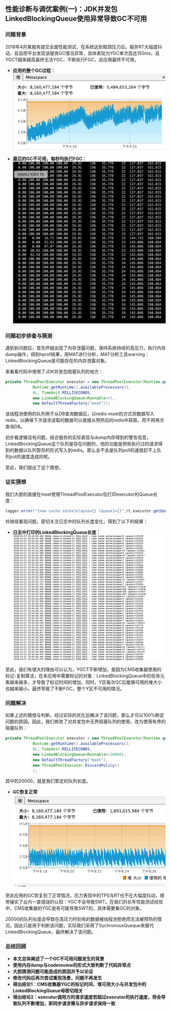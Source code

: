 ## 性能诊断与调优案例(一)：JDK并发包LinkedBlockingQueue使用异常导致GC不可用

### 问题背景
2018年4月某服务提交全面性能测试，在系统达到瓶颈压力后。服务RT大幅度抖动，且监控平台发现该服务GC情况异常，具体表现为YGC单次高达150ms，且YGCT越来越高最终无法YGC，不断执行FGC，且应用最终不可用。

- **应用的整个GC过程：**
![GC情况](img/gc情况.png)

- **最后的GC不可用，每秒均执行FGC：**
![GC情况](img/gc情况2.png)

### 问题初步排查与猜测
遇到到问题后，首先怀疑出现了内存泄露问题，保持系统持续的高压力，执行内存dump操作，得到hprof结果，用MAT进行分析，MAT分析工具warning：LinkedBlockingQueue是可能存在的内存泄露对象。

来看看代码中使用了JDK并发包阻塞队列的地方：

```java
private ThreadPoolExecutor executor = new ThreadPoolExecutor(Runtime.getRuntime().availableProcessors(),
            Runtime.getRuntime().availableProcessors(),
            0L, TimeUnit.MILLISECONDS,
            new LinkedBlockingQueue<Runnable>(),
            new DefaultThreadFactory("mset"));
```

该线程池使用的队列用于从DB查询数据后，以redis-mset的方式将数据写入redis，以确保下次请求读取的数据可以直接从预热后的redis中获取，而不用再次查询DB。

初步看逻辑没有问题，结合服务的实际表现与dump内存得到的警告信息，LinkedBlockingQueue这个队列是存在问题的，他的功能是把些执行过的请求得到的数据以队列暂存的形式写入到redis。那么会不会是队列poll的速度赶不上队列put的速度造成的呢。

至此，我们提出了这个猜想。

### 证实猜想
我们大胆的直接在mset使用ThreadPoolExecutor后打印executor的Queue长度：

```java
logger.error("[new cache setex]elapse={} [queue]={}",rt,executor.getQueue().size());
```


并继续重现问题，密切关注日志中的队列长度变化，得到了以下的结果：

- **日志中打印的LinkedBlockingQueue长度：**
![GC情况](img/queuesize.png)

至此，我们有很大的理由可以认为，YGCT不断增加，是因为CMS收集器使用的标记-复制算法，在本应用中需要标记的对象：LinkedBlockingQueue中的任务元素越来越多，才导致了标记时间的增加，同时，Y区每次GC后能够可用的堆大小也越来越小。最终导致了不断FGC，整个Y区不可用的情况。

### 问题解决
如果上述的猜想与判断，经过实际的优化后解决了该问题，那么才可以100%断定问题的原因。因此，我们修改了对并发包中无界阻塞队列的使用，改为使用有界的阻塞队列：

```java
private ThreadPoolExecutor executor = new ThreadPoolExecutor(Runtime.getRuntime().availableProcessors(),
            Runtime.getRuntime().availableProcessors(),
            0L, TimeUnit.MILLISECONDS,
            new LinkedBlockingQueue<Runnable>(20000),
            new DefaultThreadFactory("mset"),
            new ThreadPoolExecutor.DiscardPolicy()
            );
```
其中的20000，就是我们暂定的队列长度。

- **GC恢复正常**
![GC情况](img/gc正常.png)

至此应用的GC恢复到了正常情况，压力表现中的TPS与RT也不在大幅度抖动，顺带锤实了业内一直错误的认知：YGC不会导致SWT。在我们的长年性能测试经验中，CMS收集器的YGC是有可能导致SWT的，具体需要看GC的对象。

20000的队列长度会导致在高压力时刻有的数据被线程池拒绝而无法被预热的情况。因此只是用于判断该问题，实际我们采用了SychronousQueque来替代LinkedBlockingQueue，最终解决了该问题。

### 总结回顾
- **本文总体阐述了一个GC不可用问题发生的背景**
- **使用内存dump与codereview的形式大致判断了代码异常点**
- **大胆猜测问题可能造成的原因并予以论证**
- **修改代码后再次尝试重现场景，问题不再发生**
- **得出结论1：CMS收集器YGC的标记时间、堆可用大小与并发包中的LinkedBlockingQueue母密切相关**
- **得出结论2：executor调用方的请求速度若超过executor的执行速度，将会导致队列不断增加，即同步请求需与异步请求保持一致**

